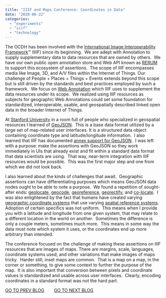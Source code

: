 ```yaml
---
title: "IIIF and Maps Conference: Coordinates in Data"
date: "2020-06-22"
categories: 
  - "experiments"
  - "iiif"
  - "technology"
---
```


The OCDH has been involved with the [International Image Interoperability Framework](https://iiif.io)™ (IIIF) since its beginning.  We are adept with Annotation to supply supplementary data to data resources that are owned by others.  We have our own public open annotation store and Web API known as [RERUM](http://rerum.io) to support this ecosystem of assertions.  The scope of IIIF encompasses media like Image, 3D, and A/V files within the Internet of Things. Our challenge of People + Places + Things + Events extends beyond this scope but is still driven by the standards and best practices employed by such a framework.  We focus on [Web Annotation](https://www.w3.org/TR/annotation-model/) which IIIF uses to supplement the data resources under its scope.  We realized using IIIF resources as subjects for geographic Web Annotations could set some foundation for standardized, interoperable, usable, and geospatially described linked open data in the broader Internet of Things.

At [Stanford University](https://www.stanford.edu/) in a room full of people who specialized in geospatial resources I learned of [GeoJSON](https://geojson.org/).  This is a base data format utilized by a large set of map-related user interfaces. It is a structured data object containing coordinate type and latitude/longitude information.  I also learned that IIIF has documented [annex support for GeoJSON](https://iiif.io/api/annex/services/#geojson).  I was left with a purpose: make the assertions with GeoJSON so they work immediately in UIs that already exist and fit within a standard data format that data scientists are using.  That way, near-term integration with IIIF resources would be possible.  This was the first major step and one from which we did not look back.

I also learned about the kinds of challenges that await.  Geographic assertions can have differentiating purposes which means GeoJSON data nodes ought to be able to note a purpose.  We found a repetition of sought-after ends: [geolocate](https://www.dictionary.com/browse/geolocation?s=t), [geocode](https://www.dictionary.com/browse/geocode?s=t), [georeference](https://en.wikipedia.org/wiki/Georeferencing), [georectify](https://www.yourdictionary.com/georectification), and [co-locate](https://www.dictionary.com/browse/colocate?s=ts).  I was also enlightened by the fact that humans have created varying [geographic coordinate systems](https://en.wikipedia.org/wiki/Geographic_coordinate_system) that use varying [spatial reference systems](https://en.wikipedia.org/wiki/Spatial_reference_system).  Adoption of certain specifics was not uniform.  This means when I provide you with a latitude and longitude from one given system, that may relate to a different location in the world on another.  Sometimes the difference is only a couple meters, sometimes much more.  This means in some way the data must note which system it uses, or the coordinates end up more arbitrary than intended.

The conference focused on the challenge of making these assertions on IIIF resources that are images of maps. There are margins, scale, languages, coordinate systems used, and other variations that make images of maps tricky.  Harder still, inset maps are common.  That is a map on a map, in the corner or something, to give some context to further the purpose of the map.  It is also important that conversion between pixels and coordinate values is standardized and usable across user interfaces.  Clearly, encoding coordinates in a standard format was not the hard part.

[GO TO PREV BLOG](http://ongcdh.org/development/maps-and-humanities/)        [GO TO NEXT BLOG](http://ongcdh.org/development/data-recipes-for-humans/)
